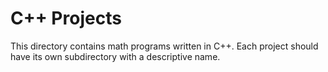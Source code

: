 # C++ Projects

This directory contains math programs written in C++. Each project should have its own subdirectory with a descriptive name.
